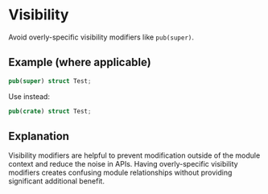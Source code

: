 # Visibility

Avoid overly-specific visibility modifiers like `pub(super)`.

## Example (where applicable)

```rust
pub(super) struct Test;
```

Use instead:

```rust
pub(crate) struct Test;
```

## Explanation

Visibility modifiers are helpful to prevent modification outside of the module
context and reduce the noise in APIs. Having overly-specific visibility
modifiers creates confusing module relationships without providing significant
additional benefit.
